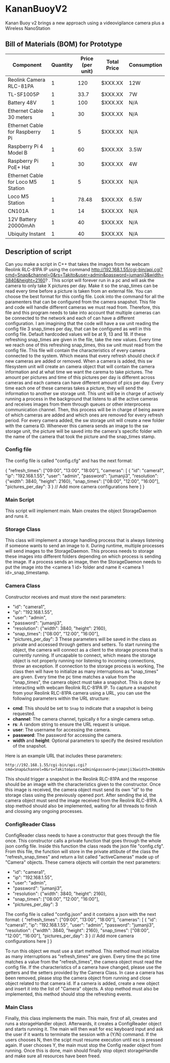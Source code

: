 # KananBuoyV2
Kanan Buoy v2 brings a new approach using a videovigilance camera plus a Wireless NanoStation

## Bill of Materials (BOM) for Prototype

| **Component**                   | **Quantity** | **Price** (per unit) | **Total Price** | **Consumption** |
|---------------------------------|--------------|----------------------|-----------------|-----------------|
| Reolink Camera RLC-81PA         | 1            | 120                  | $XXX.XX         | 12W             |
| TL-SF1005P                      | 1            | 33.7                 | $XXX.XX         | 7W              |
| Battery 48V                     | 1            | 100                  | $XXX.XX         | N/A             |
| Ethernet Cable 30 meters        | 1            | 30                   | $XXX.XX         | N/A             |
| Ethernet Cable for Raspberry Pi | 1            | 5                    | $XXX.XX         | N/A             |
| Raspberry Pi 4 Model B          | 1            | 60                   | $XXX.XX         | 3.5W            |
| Raspberry Pi PoE+ Hat           | 1            | 30                   | $XXX.XX         | 4W              |
| Ethernet Cable for Loco M5 Station | 1         | 5                    | $XXX.XX         | N/A             |
| Loco M5 Station                 | 1            | 78.48                | $XXX.XX         | 6.5W            |
| CN101A                          | 1            | 14                   | $XXX.XX         | N/A             |
| 12V Battery 20000mAh            | 1            | 40                   | $XXX.XX         | N/A             |
| Ubiquity Instant                | 1            | 40                   | $XXX.XX         | N/A             |


## Description of script
Can you make a script in C++ that takes the images from he webcam Reolink RLC-81PA IP using the command http://192.168.1.55/cgi-bin/api.cgi?cmd=Snap&channel=0&rs=Takito&user=admin&password=jumanji3&width=3840&height=2160? . This script will forever run in a pc and will ask the camera to only take X pictures per day. Make it so the snap_times can be read every time before a picture is taken from an external file. You can choose the best format for this config file. Look into the command for all the paramenters that can be configured from the camera snapshot. This file and code will handle different cameras we must read from. Therefore, this file and this program needs to take into account that multiple cameras can be connected to the network and each of can have a different configuration.
I am imagining that the code will have a sw unit reading the config file 3 snap_times per day, that can be configured as well in this config file. Default hardcoded values will be at 9, 13 and 18. If these refreshing snap_times are given in the file, take the new values. Every time we reach one of this refreshing snap_times, this sw unit must read from the config file. This file will contain the characteristics of every camera connected to the system. Which means that every refresh should check if new cameras are added or removed. 
When a camera is added, this sw filesystem unit will create an camera object that will contain the camera information and at what time we want the carema to take pictures. The amount per pictures and time of this pictures per day is different across cameras and each camera can have different amount of pics per day.
Every time each one of these cameras takes a picture, they will send the information to another sw storage unit. This unit will be in charge of actively running a process in the background that listens to all the active cameras and receives images from them through queues or other interprocess communication channel. Then, this process will be in charge of being aware of which cameras are added and which ones are removed for every refresh period. For every camera added, the sw storage unit will create a new folder with the camera ID. Whenever this camera sends an image to the sw storage unit, the picture will be saved into the camera's specific folder with the name of the camera that took the picture and the snap_times stamp.

### Config file
The config file is called "config.cfg" and has the next format:

{
  "refresh_times": ["09:00", "13:00", "18:00"],
  "cameras": [
    {
      "id": "camera1",
      "ip": "192.168.1.55",
      "user": "admin",
      "password": "jumanji3",
      "resolution": {"width": 3840, "height": 2160},
      "snap_times": ["08:00", "12:00", "16:00"],
      "pictures_per_day": 3
    }
    // Add more camera configurations here
  ]
}

### Main Script
This script will implement main. Main creates the object StorageDaemon and runs it.

### Storage Class
This class will implement a storage handling process that is always listening if someone wants to send an image to it. During runtime, multiple processes will send images to the StorageDaemon. This process needs to storage these images into different folders depending on which process is sending the image. If a process sends an image, then the StorageDaemon needs to put the image into the <camera 1 id> folder and name it <camera 1 id>_snap_timestamp.

### Camera Class
Constructor receives and must store the next parameters:
+ "id": "camera1",
+ "ip": "192.168.1.55",
+ "user": "admin",
+ "password": "jumanji3",
+ "resolution": {"width": 3840, "height": 2160},
+ "snap_times": ["08:00", "12:00", "16:00"],
+ "pictures_per_day": 3
These parameters will be saved in the class as private and accessed through getters and setters. To start running the object, the camera will connect as a client to the storage process that is currently running. If uncapable to connect, which means the storage object is not properly running nor listening to incoming connections, throw an exception. If connection to the storage process is working, The class then will have to initialize as many interruptions as "snap_times" are given. Every time the pc time matches a value from the "snap_times", the camera object must take a snapshot. This is done by interacting with webcam Reolink RLC-81PA IP. To capture a snapshot from your Reolink RLC-81PA camera using a URL, you can use the following parameters within the URL structure:

- **cmd**: This should be set to `Snap` to indicate that a snapshot is being requested.
- **channel**: The camera channel, typically `0` for a single camera setup.
- **rs**: A random string to ensure the URL request is unique.
- **user**: The username for accessing the camera.
- **password**: The password for accessing the camera.
- **width** and **height**: Optional parameters to specify the desired resolution of the snapshot.

Here is an example URL that includes these parameters:

```arduino
http://192.168.1.55/cgi-bin/api.cgi?cmd=Snap&channel=0&rs=Takito&user=admin&password=jumanji3&width=3840&height=2160
```
This should trigger a snapshot in the Reolink RLC-81PA and the response should be an image with the characteristics given to the constructor. Once this image is received, the camera object must send its own "id" to the storage class using the previously opened port. After sending the id, the camera object must send the image received from the Reolink RLC-81PA.
A stop method should also be implemented, waiting for all threads to finish and clossing any ongoing processes.

### ConfigReader Class
ConfigReader class needs to have a constructor that goes through the file once. This constructor calls a private function that goes through the whole json config file. Inside this function the class reads the json file "config.cfg". From this file, the function will store in the private attibute of the class the "refresh_snap_times" and return a list called "activeCameras" made up of "Camera" objects. These camera objects will contain the next parameters:
+ "id": "camera1",
+ "ip": "192.168.1.55",
+ "user": "admin",
+ "password": "jumanji3",
+ "resolution": {"width": 3840, "height": 2160},
+ "snap_times": ["08:00", "12:00", "16:00"],
+ "pictures_per_day": 3

The config file is called "config.json" and it contains a json with the next format:
{
  "refresh_times": ["09:00", "13:00", "18:00"],
  "cameras": [
    {
      "id": "camera1",
      "ip": "192.168.1.55",
      "user": "admin",
      "password": "jumanji3",
      "resolution": {"width": 3840, "height": 2160},
      "snap_times": ["08:00", "12:00", "16:00"],
      "pictures_per_day": 3
    }
    // Add more camera configurations here
  ]
}

To run this object we must use a start method. This method must initialize as many interruptions as "refresh_times" are given. Every time the pc time matches a value from the "refresh_times", the camera object must read the config file. If the characteristics of a camera have changed, please use the getters and the setters provided by the Camera Class. In case a camera has been removed, please stop the camera object from running and close object related to that camera id. If a camera is added, create a new object and insert it into the list of "Camera" objects.
A stop method must also be implemented, this method should stop the refreshing events.

### Main Class

Finally, this class implements the main. This main, first of all, creates and runs a storageHandler object. Afterwards, it creates a ConfigReader object and starts running it. The main will then wait for esc keyboard input and ask the user if it wants to terminate the session with a (Y/N) command. If the users chooses N, then the scipt must resume execution until esc is pressed again. If user chooses Y, the main must stop the Config reader object from running. Once this is done, main should finally stop object storageHandle and make sure all resources have been freed.